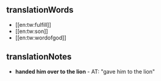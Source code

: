 ## translationWords

* [[en:tw:fulfill]]
* [[en:tw:son]]
* [[en:tw:wordofgod]]

## translationNotes

* **handed him over to the lion** - AT: "gave him to the lion"
